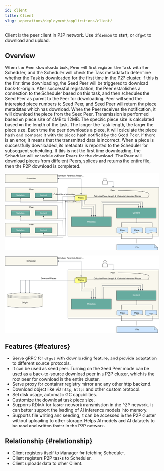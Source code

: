 ```yaml
---
id: client
title: Client
slug: /operations/deployment/applications/client/
---
```


Client is the peer client in P2P network. Use `dfdaemon` to start, or `dfget` to download and upload.

## Overview

When the Peer downloads task, Peer will first register the Task with the Scheduler,
and the Scheduler will check the Task metadata to determine whether the
Task is downloaded for the first time in the P2P cluster.
If this is the first time downloading, the Seed Peer will be triggered to download back-to-origin.
After successful registration, the Peer establishes a connection to the Scheduler based on this task,
and then schedules the Seed Peer as parent to the Peer for downloading.
Peer will send the interested piece numbers to Seed Peer, and Seed Peer will return the piece metadatas which has download.
When the Peer receives the notification, it will download the piece from the Seed Peer.
Transmission is performed based on piece size of 4MB to 12MB.
The specific piece size is calculated based on the length of the task. The longer the Task length, the larger the piece size.
Each time the peer downloads a piece,
it will calculate the piece hash and compare it with the piece hash notified by the Seed Peer.
If there is an error, it means that the transmitted data is incorrect. When a piece is successfully downloaded,
its metadata is reported to the Scheduler for subsequent scheduling. If this is not the first time downloading,
the Scheduler will schedule other Peers for the download. The Peer will download pieces from different Peers,
splices and returns the entire file, then the P2P download is completed.

![client-back-to-source-download](../../../resource/operations/deployment/applications/client/client-back-to-source-download.svg)

![client-download](../../../resource/operations/deployment/applications/client/client-download.svg)

## Features {#features}

- Serve gRPC for `dfget` with downloading feature,
  and provide adaptation to different source protocols.
- It can be used as seed peer. Turning on the Seed Peer mode can be used as
  a back-to-source download peer in a P2P cluster,
  which is the root peer for download in the entire cluster.
- Serve proxy for container registry mirror and any other http backend.
- Download object like via `http`, `https` and other custom protocol.
- Set disk usage, automatic GC capabilities.
- Customize the download task piece size.
- Supports RDMA for faster network transmission in the P2P network.
  It can better support the loading of AI inference models into memory.
- Supports file writing and seeding, it can be accessed in the P2P cluster without uploading to other storage.
  Helps AI models and AI datasets to be read and written faster in the P2P network.

## Relationship {#relationship}

- Client registers itself to Manager for fetching Scheduler.
- Client registers P2P tasks to Scheduler.
- Client uploads data to other Client.

